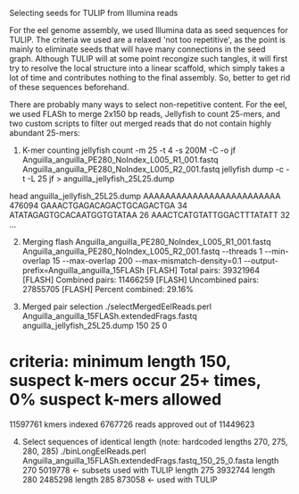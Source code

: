 Selecting seeds for TULIP from Illumina reads

For the eel genome assembly, we used Illumina data as seed sequences for TULIP. The criteria we used are a relaxed 'not too repetitive', as the point is mainly to eliminate seeds that will have many connections in the seed graph. Although TULIP will at some point recongize such tangles, it will first try to resolve the local structure into a linear scaffold, which simply takes a lot of time and contributes nothing to the final assembly. So, better to get rid of these sequences beforehand.

There are probably many ways to select non-repetitive content. For the eel, we used FLASh to merge 2x150 bp reads, Jellyfish to count 25-mers, and two custom scripts to filter out merged reads that do not contain highly abundant 25-mers:

1. K-mer counting
jellyfish count -m 25 -t 4 -s 200M -C -o jf  Anguilla_anguilla_PE280_NoIndex_L005_R1_001.fastq  Anguilla_anguilla_PE280_NoIndex_L005_R2_001.fastq 
jellyfish dump -c -t -L 25 jf > anguilla_jellyfish_25L25.dump

head anguilla_jellyfish_25L25.dump 
AAAAAAAAAAAAAAAAAAAAAAAAA	476094
GAAACTGAGACAGACTGCAGACTGA	34
ATATAGAGTGCACAATGGTGTATAA	26
AAACTCATGTATTGGACTTTATATT	32
...

2. Merging
flash Anguilla_anguilla_PE280_NoIndex_L005_R1_001.fastq  Anguilla_anguilla_PE280_NoIndex_L005_R2_001.fastq --threads 1 --min-overlap 15 --max-overlap 200 --max-mismatch-density=0.1 --output-prefix=Anguilla_anguilla_15FLASh
[FLASH]     Total pairs:      39321964
[FLASH]     Combined pairs:   11466259
[FLASH]     Uncombined pairs: 27855705
[FLASH]     Percent combined: 29.16%

3. Merged pair selection
./selectMergedEelReads.perl Anguilla_anguilla_15FLASh.extendedFrags.fastq anguilla_jellyfish_25L25.dump 150 25 0
# criteria: minimum length 150, suspect k-mers occur 25+ times, 0% suspect k-mers allowed
11597761 kmers indexed
6767726 reads approved out of 11449623

4. Select sequences of identical length (note: hardcoded lengths 270, 275, 280, 285)
./binLongEelReads.perl Anguilla_anguilla_15FLASh.extendedFrags.fastq_150_25_0.fasta 
length 270 5019778 <- subsets used with TULIP
length 275 3932744
length 280 2485298
length 285 873058 <- used with TULIP
